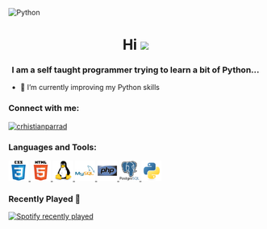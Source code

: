 

<!--
**crhistianparrado/CrhistianParrado** is a ✨ _special_ ✨ repository because its `README.md` (this file) appears on your GitHub profile.
![wavehand]()
-->
![Python](https://user-images.githubusercontent.com/37276973/153714731-5c13ec59-02b9-40b5-a45a-1c9c95e58bcb.png)
<h1 align="center">Hi <img src="https://user-images.githubusercontent.com/37276973/153726426-07fb853b-f784-4f92-b890-13a17b6c0d00.gif" width="50px", I'm Crhistian</h1>
<h3 align="center">I am a self taught programmer trying to learn a bit of Python...</h3>

- 🌱 I’m currently improving my Python skills

<h3 align="left">Connect with me:</h3>
<p align="left">
<a href="https://twitter.com/crhistianparrad" target="blank"><img align="center" src="https://raw.githubusercontent.com/rahuldkjain/github-profile-readme-generator/master/src/images/icons/Social/twitter.svg" alt="crhistianparrad" height="30" width="40" /></a>
</p>

<h3 align="left">Languages and Tools:</h3>
<p align="left"> <a href="https://www.w3schools.com/css/" target="_blank" rel="noreferrer"> <img src="https://raw.githubusercontent.com/devicons/devicon/master/icons/css3/css3-original-wordmark.svg" alt="css3" width="40" height="40"/> </a> <a href="https://www.w3.org/html/" target="_blank" rel="noreferrer"> <img src="https://raw.githubusercontent.com/devicons/devicon/master/icons/html5/html5-original-wordmark.svg" alt="html5" width="40" height="40"/> </a> <a href="https://www.linux.org/" target="_blank" rel="noreferrer"> <img src="https://raw.githubusercontent.com/devicons/devicon/master/icons/linux/linux-original.svg" alt="linux" width="40" height="40"/> </a> <a href="https://www.mysql.com/" target="_blank" rel="noreferrer"> <img src="https://raw.githubusercontent.com/devicons/devicon/master/icons/mysql/mysql-original-wordmark.svg" alt="mysql" width="40" height="40"/> </a> <a href="https://www.php.net" target="_blank" rel="noreferrer"> <img src="https://raw.githubusercontent.com/devicons/devicon/master/icons/php/php-original.svg" alt="php" width="40" height="40"/> </a> <a href="https://www.postgresql.org" target="_blank" rel="noreferrer"> <img src="https://raw.githubusercontent.com/devicons/devicon/master/icons/postgresql/postgresql-original-wordmark.svg" alt="postgresql" width="40" height="40"/> </a> <a href="https://www.python.org" target="_blank" rel="noreferrer"> <img src="https://raw.githubusercontent.com/devicons/devicon/master/icons/python/python-original.svg" alt="python" width="40" height="40"/> </a> </p>

### Recently Played :rooster:
[![Spotify recently played](https://spotify-recently-played-readme.vercel.app/api?user=31u3ldhwrka7xkxcqlcy2mkpxt3m)](https://open.spotify.com/user/31u3ldhwrka7xkxcqlcy2mkpxt3m)
<!--

**crhistianparrado/CrhistianParrado** is a ✨ _special_ ✨ repository because its `README.md` (this file) appears on your GitHub profile.




